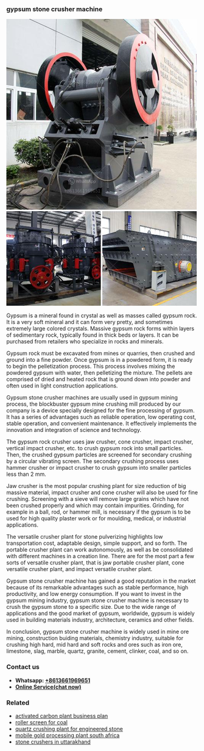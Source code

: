 <h3>gypsum stone crusher machine</h3><img src='1704791643.jpg' alt=''><p>Gypsum is a mineral found in crystal as well as masses called gypsum rock. It is a very soft mineral and it can form very pretty, and sometimes extremely large colored crystals. Massive gypsum rock forms within layers of sedimentary rock, typically found in thick beds or layers. It can be purchased from retailers who specialize in rocks and minerals.</p><p>Gypsum rock must be excavated from mines or quarries, then crushed and ground into a fine powder. Once gypsum is in a powdered form, it is ready to begin the pelletization process. This process involves mixing the powdered gypsum with water, then pelletizing the mixture. The pellets are comprised of dried and heated rock that is ground down into powder and often used in light construction applications.</p><p>Gypsum stone crusher machines are usually used in gypsum mining process, the blockbuster gypsum mine crushing mill produced by our company is a device specially designed for the fine processing of gypsum. It has a series of advantages such as reliable operation, low operating cost, stable operation, and convenient maintenance. It effectively implements the innovation and integration of science and technology.</p><p>The gypsum rock crusher uses jaw crusher, cone crusher, impact crusher, vertical impact crusher, etc. to crush gypsum rock into small particles. Then, the crushed gypsum particles are screened for secondary crushing by a circular vibrating screen. The secondary crushing process uses hammer crusher or impact crusher to crush gypsum into smaller particles less than 2 mm.</p><p>Jaw crusher is the most popular crushing plant for size reduction of big massive material, impact crusher and cone crusher will also be used for fine crushing. Screening with a sieve will remove large grains which have not been crushed properly and which may contain impurities. Grinding, for example in a ball, rod, or hammer mill, is necessary if the gypsum is to be used for high quality plaster work or for moulding, medical, or industrial applications.</p><p>The versatile crusher plant for stone pulverizing highlights low transportation cost, adaptable design, simple support, and so forth. The portable crusher plant can work autonomously, as well as be consolidated with different machines in a creation line. There are for the most part a few sorts of versatile crusher plant, that is jaw portable crusher plant, cone versatile crusher plant, and impact versatile crusher plant.</p><p>Gypsum stone crusher machine has gained a good reputation in the market because of its remarkable advantages such as stable performance, high productivity, and low energy consumption. If you want to invest in the gypsum mining industry, gypsum stone crusher machine is necessary to crush the gypsum stone to a specific size. Due to the wide range of applications and the good market of gypsum, worldwide, gypsum is widely used in building materials industry, architecture, ceramics and other fields.</p><p>In conclusion, gypsum stone crusher machine is widely used in mine ore mining, construction buiding materials, chemistry industry, suitable for crushing high hard, mid hard and soft rocks and ores such as iron ore, limestone, slag, marble, quartz, granite, cement, clinker, coal, and so on.</p><h3>Contact us</h3><ul><li><strong>Whatsapp:&nbsp;<a href="https://wa.me/8613661969651">+8613661969651</a></strong></li><li><a href="https://swt.shibang-china.com/?git&amp;zhl&amp;gypsum stone crusher machine"><strong>Online Service(chat now)</strong></a></li></ul><h3>Related</h3><ul><li><a href='activated carbon plant business plan.md'>activated carbon plant business plan</a></li><li><a href='roller screen for coal.md'>roller screen for coal</a></li><li><a href='quartz crushing plant for engineered stone.md'>quartz crushing plant for engineered stone</a></li><li><a href='mobile gold processing plant south africa.md'>mobile gold processing plant south africa</a></li><li><a href='stone crushers in uttarakhand.md'>stone crushers in uttarakhand</a></li></ul>